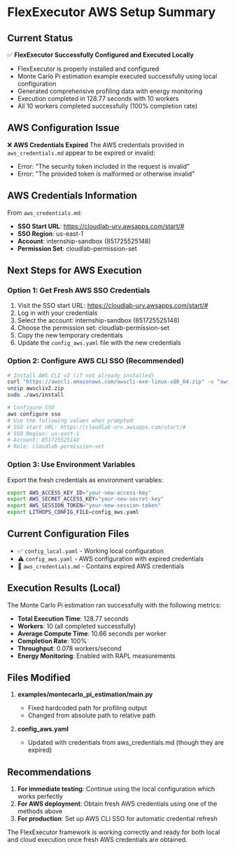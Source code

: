 # FlexExecutor AWS Setup Summary

## Current Status

✅ **FlexExecutor Successfully Configured and Executed Locally**
- FlexExecutor is properly installed and configured
- Monte Carlo Pi estimation example executed successfully using local configuration
- Generated comprehensive profiling data with energy monitoring
- Execution completed in 128.77 seconds with 10 workers
- All 10 workers completed successfully (100% completion rate)

## AWS Configuration Issue

❌ **AWS Credentials Expired**
The AWS credentials provided in `aws_credentials.md` appear to be expired or invalid:
- Error: "The security token included in the request is invalid"
- Error: "The provided token is malformed or otherwise invalid"

## AWS Credentials Information

From `aws_credentials.md`:
- **SSO Start URL**: https://cloudlab-urv.awsapps.com/start/#
- **SSO Region**: us-east-1
- **Account**: internship-sandbox (851725525148)
- **Permission Set**: cloudlab-permission-set

## Next Steps for AWS Execution

### Option 1: Get Fresh AWS SSO Credentials
1. Visit the SSO start URL: https://cloudlab-urv.awsapps.com/start/#
2. Log in with your credentials
3. Select the account: internship-sandbox (851725525148)
4. Choose the permission set: cloudlab-permission-set
5. Copy the new temporary credentials
6. Update the `config_aws.yaml` file with the new credentials

### Option 2: Configure AWS CLI SSO (Recommended)
```bash
# Install AWS CLI v2 (if not already installed)
curl "https://awscli.amazonaws.com/awscli-exe-linux-x86_64.zip" -o "awscliv2.zip"
unzip awscliv2.zip
sudo ./aws/install

# Configure SSO
aws configure sso
# Use the following values when prompted:
# SSO start URL: https://cloudlab-urv.awsapps.com/start/#
# SSO Region: us-east-1
# Account: 851725525148
# Role: cloudlab-permission-set
```

### Option 3: Use Environment Variables
Export the fresh credentials as environment variables:
```bash
export AWS_ACCESS_KEY_ID="your-new-access-key"
export AWS_SECRET_ACCESS_KEY="your-new-secret-key"
export AWS_SESSION_TOKEN="your-new-session-token"
export LITHOPS_CONFIG_FILE=config_aws.yaml
```

## Current Configuration Files

- ✅ `config_local.yaml` - Working local configuration
- ⚠️ `config_aws.yaml` - AWS configuration with expired credentials
- 📄 `aws_credentials.md` - Contains expired AWS credentials

## Execution Results (Local)

The Monte Carlo Pi estimation ran successfully with the following metrics:
- **Total Execution Time**: 128.77 seconds
- **Workers**: 10 (all completed successfully)
- **Average Compute Time**: 10.66 seconds per worker
- **Completion Rate**: 100%
- **Throughput**: 0.078 workers/second
- **Energy Monitoring**: Enabled with RAPL measurements

## Files Modified

1. **examples/montecarlo_pi_estimation/main.py**
   - Fixed hardcoded path for profiling output
   - Changed from absolute path to relative path

2. **config_aws.yaml**
   - Updated with credentials from aws_credentials.md (though they are expired)

## Recommendations

1. **For immediate testing**: Continue using the local configuration which works perfectly
2. **For AWS deployment**: Obtain fresh AWS credentials using one of the methods above
3. **For production**: Set up AWS CLI SSO for automatic credential refresh

The FlexExecutor framework is working correctly and ready for both local and cloud execution once fresh AWS credentials are obtained.
